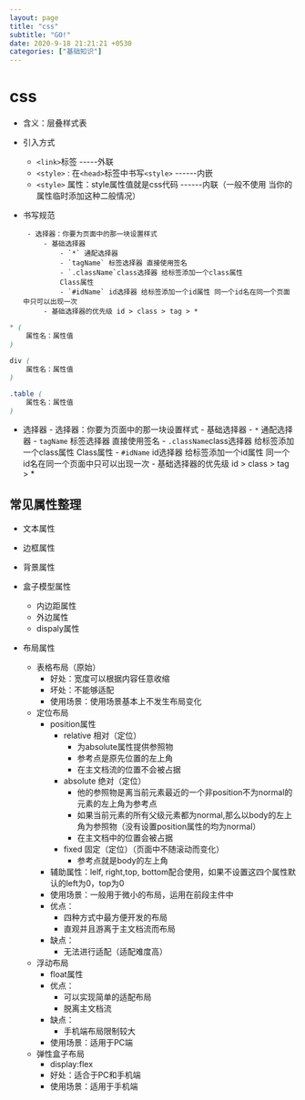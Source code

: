```yaml
---
layout: page
title: "css"
subtitle: "GO!"
date: 2020-9-18 21:21:21 +0530
categories: ["基础知识"]
---
```


# css

- 含义：层叠样式表
- 引入方式
    - `<link>`标签 -----外联
    - `<style>` : 在`<head>`标签中书写`<style>` ------内嵌
    - `<style>` 属性：style属性值就是css代码 ------内联（一般不使用 当你的属性临时添加这种二般情况）
- 书写规范

       - 选择器：你要为页面中的那一块设置样式
           - 基础选择器
               - `*` 通配选择器
               - `tagName` 标签选择器 直接使用签名
               - `.className`class选择器 给标签添加一个class属性
               Class属性
               - `#idName` id选择器 给标签添加一个id属性 同一个id名在同一个页面中只可以出现一次
           - 基础选择器的优先级 id > class > tag > *
```css
* (
    属性名：属性值
)

div (
    属性名：属性值
)

.table (
    属性名：属性值
)

```
- 选择器
       - 选择器：你要为页面中的那一块设置样式
           - 基础选择器
               - `*` 通配选择器
               - `tagName` 标签选择器 直接使用签名
               - `.className`class选择器 给标签添加一个class属性
               Class属性
               - `#idName` id选择器 给标签添加一个id属性 同一个id名在同一个页面中只可以出现一次
           - 基础选择器的优先级 id > class > tag > *              
         

         

## 常见属性整理

- 文本属性

- 边框属性

- 背景属性

- 盒子模型属性
     - 内边距属性
     - 外边属性
     - dispaly属性

- 布局属性
    - 表格布局（原始）
        - 好处：宽度可以根据内容任意收缩
        - 坏处：不能够适配
        - 使用场景：使用场景基本上不发生布局变化
    - 定位布局
        - position属性
            - relative 相对（定位）
               - 为absolute属性提供参照物
               - 参考点是原先位置的左上角
               - 在主文档流的位置不会被占据
            - absolute 绝对（定位）
               - 他的参照物是离当前元素最近的一个非position不为normal的元素的左上角为参考点
               - 如果当前元素的所有父级元素都为normal,那么以body的左上角为参照物（没有设置position属性的均为normal）
               - 在主文档中的位置会被占据
            - fixed 固定（定位）（页面中不随滚动而变化）
               - 参考点就是body的左上角
        - 辅助属性：lelf, right,top, bottom配合使用，如果不设置这四个属性默认的left为0，top为0
        - 使用场景：一般用于微小的布局，运用在前段主件中
        - 优点：
            - 四种方式中最方便开发的布局
            - 直观并且游离于主文档流而布局
        - 缺点：
            - 无法进行适配（适配难度高）
    - 浮动布局
        - float属性
        - 优点：
            - 可以实现简单的适配布局
            - 脱离主文档流
        - 缺点：
            - 手机端布局限制较大
        - 使用场景：适用于PC端
    - 弹性盒子布局
        - display:flex
        - 好处：适合于PC和手机端
        - 使用场景：适用于手机端